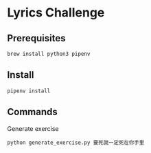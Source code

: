 # Lyrics Challenge

## Prerequisites

```
brew install python3 pipenv
```

## Install

```
pipenv install
```

## Commands

Generate exercise

```
python generate_exercise.py 要死就一定死在你手里
```
